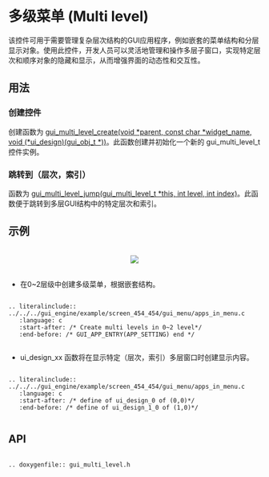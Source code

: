 # 多级菜单 (Multi level)

该控件可用于需要管理复杂层次结构的GUI应用程序，例如嵌套的菜单结构和分层显示对象。使用此控件，开发人员可以灵活地管理和操作多层子窗口，实现特定层次和顺序对象的隐藏和显示，从而增强界面的动态性和交互性。

## 用法

### 创建控件
创建函数为 [gui_multi_level_create(void *parent, const char *widget_name, void (*ui_design)(gui_obj_t *))](#gui_multi_level_create)。此函数创建并初始化一个新的 gui_multi_level_t 控件实例。

### 跳转到（层次，索引）
函数为 [gui_multi_level_jump(gui_multi_level_t *this, int level, int index)](#gui_multi_level_jump)。此函数便于跳转到多层GUI结构中的特定层次和索引。

## 示例
<br>
<div style="text-align: center"><img src="https://docs.realmcu.com/HoneyGUI/image/widgets/multi_level.gif"  /></div>
<br>

- 在0~2层级中创建多级菜单，根据嵌套结构。
```eval_rst

.. literalinclude:: ../../../gui_engine/example/screen_454_454/gui_menu/apps_in_menu.c
   :language: c
   :start-after: /* Create multi levels in 0~2 level*/
   :end-before: /* GUI_APP_ENTRY(APP_SETTING) end */


```
- ui_design_xx 函数将在显示特定（层次，索引）多层窗口时创建显示内容。
```eval_rst

.. literalinclude:: ../../../gui_engine/example/screen_454_454/gui_menu/apps_in_menu.c
   :language: c
   :start-after: /* define of ui_design_0 of (0,0)*/
   :end-before: /* define of ui_design_1_0 of (1,0)*/


```
<span id = "gui_multi_level_create">

## API

</span>

```eval_rst

.. doxygenfile:: gui_multi_level.h

```
